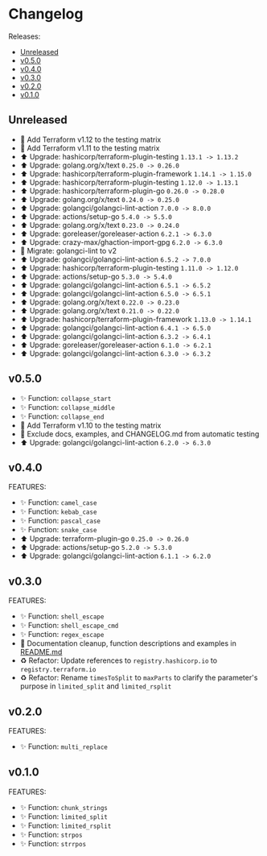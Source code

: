 # Changelog

Releases:

* [Unreleased](#unreleased)
* [v0.5.0](#v050)
* [v0.4.0](#v040)
* [v0.3.0](#v030)
* [v0.2.0](#v020)
* [v0.1.0](#v010)

## Unreleased

* 🧪 Add Terraform v1.12 to the testing matrix
* 🧪 Add Terraform v1.11 to the testing matrix
* ⬆️ Upgrade: hashicorp/terraform-plugin-testing `1.13.1 -> 1.13.2`
* ⬆️ Upgrade: golang.org/x/text `0.25.0 -> 0.26.0`
* ⬆️ Upgrade: hashicorp/terraform-plugin-framework `1.14.1 -> 1.15.0`
* ⬆️ Upgrade: hashicorp/terraform-plugin-testing `1.12.0 -> 1.13.1`
* ⬆️ Upgrade: hashicorp/terraform-plugin-go `0.26.0 -> 0.28.0`
* ⬆️ Upgrade: golang.org/x/text `0.24.0 -> 0.25.0`
* ⬆️ Upgrade: golangci/golangci-lint-action `7.0.0 -> 8.0.0`
* ⬆️ Upgrade: actions/setup-go `5.4.0 -> 5.5.0`
* ⬆️ Upgrade: golang.org/x/text `0.23.0 -> 0.24.0`
* ⬆️ Upgrade: goreleaser/goreleaser-action `6.2.1 -> 6.3.0`
* ⬆️ Upgrade: crazy-max/ghaction-import-gpg `6.2.0 -> 6.3.0`
* 🔧 Migrate: golangci-lint to v2
* ⬆️ Upgrade: golangci/golangci-lint-action `6.5.2 -> 7.0.0`
* ⬆️ Upgrade: hashicorp/terraform-plugin-testing `1.11.0 -> 1.12.0`
* ⬆️ Upgrade: actions/setup-go `5.3.0 -> 5.4.0`
* ⬆️ Upgrade: golangci/golangci-lint-action `6.5.1 -> 6.5.2`
* ⬆️ Upgrade: golangci/golangci-lint-action `6.5.0 -> 6.5.1`
* ⬆️ Upgrade: golang.org/x/text `0.22.0 -> 0.23.0`
* ⬆️ Upgrade: golang.org/x/text `0.21.0 -> 0.22.0`
* ⬆️ Upgrade: hashicorp/terraform-plugin-framework `1.13.0 -> 1.14.1`
* ⬆️ Upgrade: golangci/golangci-lint-action `6.4.1 -> 6.5.0`
* ⬆️ Upgrade: golangci/golangci-lint-action `6.3.2 -> 6.4.1`
* ⬆️ Upgrade: goreleaser/goreleaser-action `6.1.0 -> 6.2.1`
* ⬆️ Upgrade: golangci/golangci-lint-action `6.3.0 -> 6.3.2`

## v0.5.0

* ✨ Function: `collapse_start`
* ✨ Function: `collapse_middle`
* ✨ Function: `collapse_end`
* 🧪 Add Terraform v1.10 to the testing matrix
* 🧹 Exclude docs, examples, and CHANGELOG.md from automatic testing
* ⬆️ Upgrade: golangci/golangci-lint-action `6.2.0 -> 6.3.0`

## v0.4.0

FEATURES:

* ✨ Function: `camel_case`
* ✨ Function: `kebab_case`
* ✨ Function: `pascal_case`
* ✨ Function: `snake_case`
* ⬆️ Upgrade: terraform-plugin-go `0.25.0 -> 0.26.0`
* ⬆️ Upgrade: actions/setup-go `5.2.0 -> 5.3.0`
* ⬆️ Upgrade: golangci/golangci-lint-action `6.1.1 -> 6.2.0`

## v0.3.0

FEATURES:

* ✨ Function: `shell_escape`
* ✨ Function: `shell_escape_cmd`
* ✨ Function: `regex_escape`
* 📝 Documentation cleanup, function descriptions and examples in [README.md](README.md)
* ♻️ Refactor: Update references to `registry.hashicorp.io` to `registry.terraform.io`
* ♻️ Refactor: Rename `timesToSplit` to `maxParts` to clarify the parameter's purpose
in `limited_split` and `limited_rsplit`

## v0.2.0

FEATURES:

* ✨ Function: `multi_replace`

## v0.1.0

FEATURES:

* ✨ Function: `chunk_strings`
* ✨ Function: `limited_split`
* ✨ Function: `limited_rsplit`
* ✨ Function: `strpos`
* ✨ Function: `strrpos`
